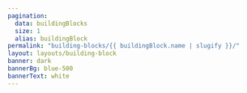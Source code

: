 ```yaml
---
pagination:
  data: buildingBlocks
  size: 1
  alias: buildingBlock
permalink: "building-blocks/{{ buildingBlock.name | slugify }}/"
layout: layouts/building-block
banner: dark
bannerBg: blue-500
bannerText: white
---
```

